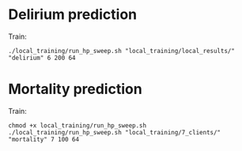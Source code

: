 # Delirium prediction

Train:
```
./local_training/run_hp_sweep.sh "local_training/local_results/" "delirium" 6 200 64
```


# Mortality prediction

Train:
```
chmod +x local_training/run_hp_sweep.sh
./local_training/run_hp_sweep.sh "local_training/7_clients/" "mortality" 7 100 64
```
